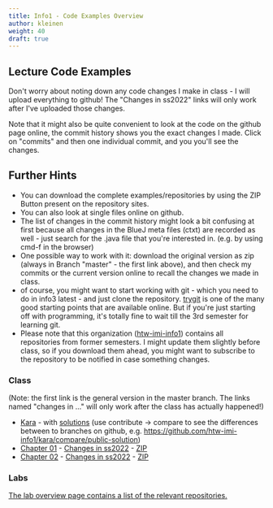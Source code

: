 ```yaml
---
title: Info1 - Code Examples Overview
author: kleinen
weight: 40
draft: true
---
```


## Lecture Code Examples

Don't worry about noting down any code changes I make in class - I will upload everything to github!
The "Changes in ss2022" links will only work after I've uploaded those changes.

Note that it might also be quite convenient to look at the code on the github page online,
the commit history shows you the exact changes I made. Click on "commits" and then one
individual commit, and you you'll see the changes.

## Further Hints
* You can download the complete examples/repositories by using the ZIP Button present on the repository sites.
* You can also look at single files online on github.
* The list of changes in the commit history might look a bit confusing at first because all changes in the BlueJ meta files (ctxt) are recorded as well - just search for the .java file that you're interested in. (e.g. by using cmd-f in the browser)
* One possible way to work with it: download the original version as zip (always in Branch "master" - the first link above), and then check my commits or the current version online to recall the changes we made in class.
* of course, you might want to start working with git - which you need to do in info3 latest - and just clone the repository. [trygit](https://try.github.io/levels/1/challenges/1) is one of the many good starting points that are available online.
But if you're just starting off with programming, it's totally fine to wait till the 3rd semester for learning git.
* Please note that this organization ([htw-imi-info1](https://github.com/htw-imi-info1)) contains all repositories from former semesters. I might update them slightly before class, so if you download them ahead, you might want to subscribe to the repository to be notified in case something changes.

### Class

(Note: the first link is the general version in the master branch. The links named "changes in ..." will only work after the class has actually happened!)
* [Kara](https://github.com/htw-imi-info1/kara) - with [solutions](https://github.com/htw-imi-info1/kara/tree/public-solution)
  (use contribute -> compare to see the differences between to branches on github, e.g. https://github.com/htw-imi-info1/kara/compare/public-solution)
* [Chapter 01](https://github.com/htw-imi-info1/chapter01) - [Changes in ss2022](https://github.com/htw-imi-info1/chapter01/tree/ss2022) - [ZIP](https://github.com/htw-imi-info1/chapter01/archive/ss2022.zip)
* [Chapter 02](https://github.com/htw-imi-info1/chapter02) - [Changes in ss2022](https://github.com/htw-imi-info1/chapter02/tree/ss2022) - [ZIP](https://github.com/htw-imi-info1/chapter02/archive/ss2022.zip)

### Labs

[The lab overview page contains a list of the relevant repositories.](../labs/#exercises)
